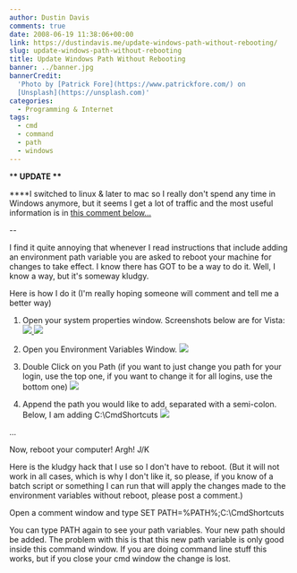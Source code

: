 ```yaml
---
author: Dustin Davis
comments: true
date: 2008-06-19 11:38:06+00:00
link: https://dustindavis.me/update-windows-path-without-rebooting/
slug: update-windows-path-without-rebooting
title: Update Windows Path Without Rebooting
banner: ../banner.jpg
bannerCredit:
  'Photo by [Patrick Fore](https://www.patrickfore.com/) on
  [Unsplash](https://unsplash.com)'
categories:
  - Programming & Internet
tags:
  - cmd
  - command
  - path
  - windows
---
```


\***\* UPDATE \*\***

\*\*\*\*I switched to linux & later to mac so I really don't spend any time in
Windows anymore, but it seems I get a lot of traffic and the most useful
information is in
[this comment below...](http://www.nerdydork.com/update-windows-path-without-rebooting.html#comment-336634369)

--

I find it quite annoying that whenever I read instructions that include adding
an environment path variable you are asked to reboot your machine for changes to
take effect. I know there has GOT to be a way to do it. Well, I know a way, but
it's someway kludgy.

Here is how I do it (I'm really hoping someone will comment and tell me a better
way)

<!-- more -->

1. Open your system properties window. Screenshots below are for Vista:
   [![](http://www.nerdydork.com/wp-content/uploads/2008/06/computer-properties-150x150.png) ![](http://www.nerdydork.com/wp-content/uploads/2008/06/computer-properties2-150x150.png)](http://www.nerdydork.com/wp-content/uploads/2008/06/computer-properties2.png)

2. Open you Environment Variables Window.
   [![](http://www.nerdydork.com/wp-content/uploads/2008/06/system-properties-150x150.png)](http://www.nerdydork.com/wp-content/uploads/2008/06/system-properties.png)

3. Double Click on you Path (if you want to just change you path for your login,
   use the top one, if you want to change it for all logins, use the bottom one)
   [![](http://www.nerdydork.com/wp-content/uploads/2008/06/path-variables-150x150.png)](http://www.nerdydork.com/wp-content/uploads/2008/06/path-variables.png)

4. Append the path you would like to add, separated with a semi-colon. Below, I
   am adding C:\CmdShortcuts
   [![](http://www.nerdydork.com/wp-content/uploads/2008/06/variable-value-150x150.png) ](http://www.nerdydork.com/wp-content/uploads/2008/06/variable-value.png)

...

Now, reboot your computer! Argh! J/K

Here is the kludgy hack that I use so I don't have to reboot. (But it will not
work in all cases, which is why I don't like it, so please, if you know of a
batch script or something I can run that will apply the changes made to the
environment variables without reboot, please post a comment.)

Open a comment window and type SET PATH=%PATH%;C:\CmdShortcuts

You can type PATH again to see your path variables. Your new path should be
added. The problem with this is that this new path variable is only good inside
this command window. If you are doing command line stuff this works, but if you
close your cmd window the change is lost.
